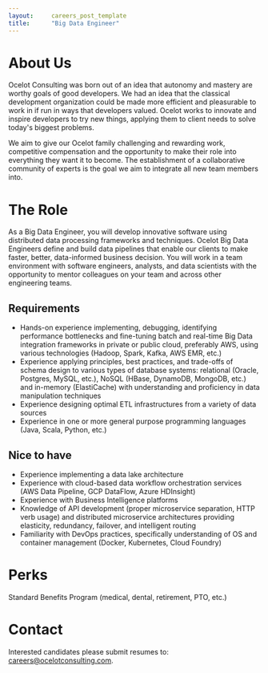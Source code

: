```yaml
---
layout:     careers_post_template
title:      "Big Data Engineer"
---
```


# About Us

Ocelot Consulting was born out of an idea that autonomy and mastery are worthy goals of good developers. We had an idea that the classical development organization could be made more efficient and pleasurable to work in if run in ways that developers valued. Ocelot works to innovate and inspire developers to try new things, applying them to client needs to solve today's biggest problems.

We aim to give our Ocelot family challenging and rewarding work, competitive compensation and the opportunity to make their role into everything they want it to become. The establishment of a collaborative community of experts is the goal we aim to integrate all new team members into.

# The Role
As a Big Data Engineer, you will develop innovative software using distributed data processing frameworks and techniques.  Ocelot Big Data Engineers define and build data pipelines that enable our clients to make faster, better, data-informed business decision.  You will work in a team environment with software engineers, analysts, and data scientists with the opportunity to mentor colleagues on your team and across other engineering teams.

## Requirements

* Hands-on experience implementing, debugging, identifying performance bottlenecks and fine-tuning batch and real-time Big Data integration frameworks in private or public cloud, preferably AWS, using various technologies (Hadoop, Spark, Kafka, AWS EMR, etc.)
* Experience applying principles, best practices, and trade-offs of schema design to various types of database systems: relational (Oracle, Postgres, MySQL, etc.), NoSQL (HBase, DynamoDB, MongoDB, etc.) and in-memory (ElastiCache) with understanding and proficiency in data manipulation techniques
* Experience designing optimal ETL infrastructures from a variety of data sources
* Experience in one or more general purpose programming languages (Java, Scala, Python, etc.)


## Nice to have
* Experience implementing a data lake architecture
* Experience with cloud-based data workflow orchestration services (AWS Data Pipeline, GCP DataFlow, Azure HDInsight)
* Experience with Business Intelligence platforms 
* Knowledge of API development (proper microservice separation, HTTP verb usage) and distributed microservice architectures providing elasticity, redundancy, failover, and intelligent routing
* Familiarity with DevOps practices, specifically understanding of OS and container management (Docker, Kubernetes, Cloud Foundry)


# Perks
Standard Benefits Program (medical, dental, retirement, PTO, etc.)

# Contact
Interested candidates please submit resumes to: [careers@ocelotconsulting.com](mailto:careers@ocelotconsulting.com).
